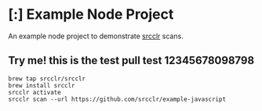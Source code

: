 # [:] Example Node Project

An example node project to demonstrate [srcclr](https://www.srcclr.com) scans.


## Try me! this is the test pull test 12345678098798


```
brew tap srcclr/srcclr
brew install srcclr
srcclr activate
srcclr scan --url https://github.com/srcclr/example-javascript
```
